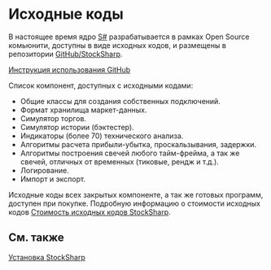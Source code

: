 # Исходные коды

В настоящее время ядро [S\#](../api.md) разрабатывается в рамках Open Source комьюнити, доступны в виде исходных кодов, и размещены в репозитории [GitHub\/StockSharp](https://github.com/StockSharp/StockSharp). 

[Инструкция использования GitHub](https://stocksharp.ru/forum/4848/rukovodstvo-po-github/)

Список компонент, доступных с исходными кодами:

- Общие классы для создания собственных подключений.
- Формат хранилища маркет\-данных.
- Симулятор торгов.
- Симулятор истории (бэктестер).
- Индикаторы (более 70) технического анализа.
- Алгоритмы расчета прибыли\-убытка, проскальзывания, задержки.
- Алгоритмы построения свечей любого тайм\-фрейма, а так же свечей, отличных от временных (тиковые, рендж и т.д.).
- Логирование.
- Импорт и экспорт.

Исходные коды всех закрытых компоненте, а так же готовых программ, доступен при покупке. Подробную информацию о стоимости исходных кодов [Стоимость исходных кодов StockSharp](https://stocksharp.com/store/?groups=22). 

## См. также

[Установка StockSharp](../api/setup.md)
